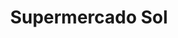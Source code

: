 ---
title: "Supermercado Sol"
url: /ciudad-autonoma-de-buenos-aires/supermercado-sol-mercedes/
shop: Supermarkt
---